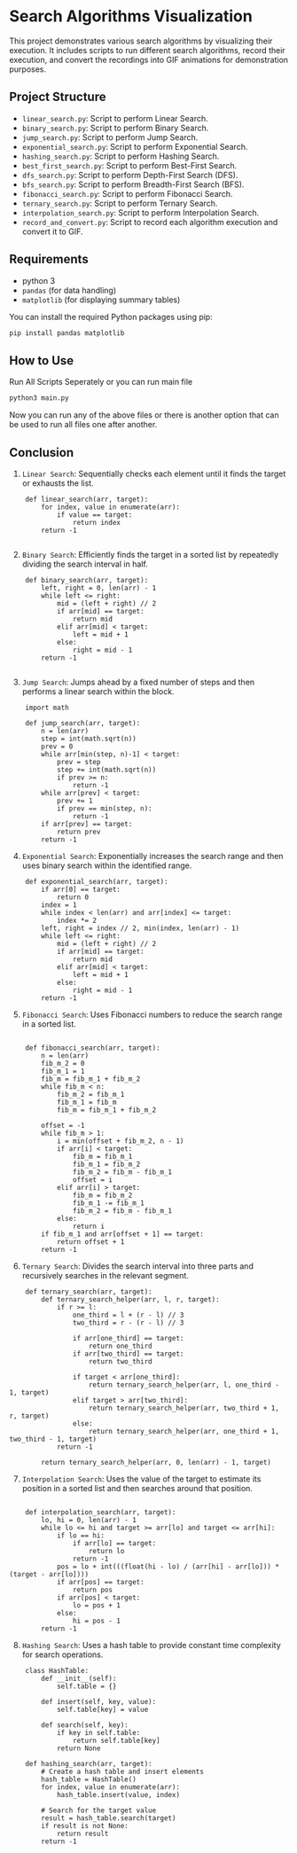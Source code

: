 # Search Algorithms Visualization

This project demonstrates various search algorithms by visualizing their execution. It includes scripts to run different search algorithms, record their execution, and convert the recordings into GIF animations for demonstration purposes.

## Project Structure


- `linear_search.py`: Script to perform Linear Search.
- `binary_search.py`: Script to perform Binary Search.
- `jump_search.py`: Script to perform Jump Search.
- `exponential_search.py`: Script to perform Exponential Search.
- `hashing_search.py`: Script to perform Hashing Search.
- `best_first_search.py`: Script to perform Best-First Search.
- `dfs_search.py`: Script to perform Depth-First Search (DFS).
- `bfs_search.py`: Script to perform Breadth-First Search (BFS).
- `fibonacci_search.py`: Script to perform Fibonacci Search.
- `ternary_search.py`: Script to perform Ternary Search.
- `interpolation_search.py`: Script to perform Interpolation Search.
- `record_and_convert.py`: Script to record each algorithm execution and convert it to GIF.

## Requirements

- python 3
- `pandas` (for data handling)
- `matplotlib` (for displaying summary tables)

You can install the required Python packages using pip:

```bash
pip install pandas matplotlib
```

## How to Use

Run All Scripts Seperately or you can run main file

```bash
python3 main.py
```

Now you can run any of the above files or there is another option that can be used to run all files one after another.

## Conclusion 


1.  `Linear Search`: Sequentially checks each element until it finds the target or exhausts the list.

```
    def linear_search(arr, target):
        for index, value in enumerate(arr):
            if value == target:
                return index
        return -1
    
```


2.  `Binary Search`: Efficiently finds the target in a sorted list by repeatedly dividing the search interval in half.


```
    def binary_search(arr, target):
        left, right = 0, len(arr) - 1
        while left <= right:
            mid = (left + right) // 2
            if arr[mid] == target:
                return mid
            elif arr[mid] < target:
                left = mid + 1
            else:
                right = mid - 1
        return -1
    
```


3.  `Jump Search`: Jumps ahead by a fixed number of steps and then performs a linear search within the block.
```
    import math

    def jump_search(arr, target):
        n = len(arr)
        step = int(math.sqrt(n))
        prev = 0
        while arr[min(step, n)-1] < target:
            prev = step
            step += int(math.sqrt(n))
            if prev >= n:
                return -1
        while arr[prev] < target:
            prev += 1
            if prev == min(step, n):
                return -1
        if arr[prev] == target:
            return prev
        return -1

```
4.  `Exponential Search`: Exponentially increases the search range and then uses binary search within the identified range.


```
    def exponential_search(arr, target):
        if arr[0] == target:
            return 0
        index = 1
        while index < len(arr) and arr[index] <= target:
            index *= 2
        left, right = index // 2, min(index, len(arr) - 1)
        while left <= right:
            mid = (left + right) // 2
            if arr[mid] == target:
                return mid
            elif arr[mid] < target:
                left = mid + 1
            else:
                right = mid - 1
        return -1

```
5.  `Fibonacci Search`: Uses Fibonacci numbers to reduce the search range in a sorted list.

```

    def fibonacci_search(arr, target):
        n = len(arr)
        fib_m_2 = 0
        fib_m_1 = 1
        fib_m = fib_m_1 + fib_m_2
        while fib_m < n:
            fib_m_2 = fib_m_1
            fib_m_1 = fib_m
            fib_m = fib_m_1 + fib_m_2

        offset = -1
        while fib_m > 1:
            i = min(offset + fib_m_2, n - 1)
            if arr[i] < target:
                fib_m = fib_m_1
                fib_m_1 = fib_m_2
                fib_m_2 = fib_m - fib_m_1
                offset = i
            elif arr[i] > target:
                fib_m = fib_m_2
                fib_m_1 -= fib_m_1
                fib_m_2 = fib_m - fib_m_1
            else:
                return i
        if fib_m_1 and arr[offset + 1] == target:
            return offset + 1
        return -1

```
6.  `Ternary Search`: Divides the search interval into three parts and recursively searches in the relevant segment.


```
    def ternary_search(arr, target):
        def ternary_search_helper(arr, l, r, target):
            if r >= l:
                one_third = l + (r - l) // 3
                two_third = r - (r - l) // 3

                if arr[one_third] == target:
                    return one_third
                if arr[two_third] == target:
                    return two_third

                if target < arr[one_third]:
                    return ternary_search_helper(arr, l, one_third - 1, target)
                elif target > arr[two_third]:
                    return ternary_search_helper(arr, two_third + 1, r, target)
                else:
                    return ternary_search_helper(arr, one_third + 1, two_third - 1, target)
            return -1
        
        return ternary_search_helper(arr, 0, len(arr) - 1, target)

```
7.  `Interpolation Search`: Uses the value of the target to estimate its position in a sorted list and then searches around that position.

```

    def interpolation_search(arr, target):
        lo, hi = 0, len(arr) - 1
        while lo <= hi and target >= arr[lo] and target <= arr[hi]:
            if lo == hi:
                if arr[lo] == target:
                    return lo
                return -1
            pos = lo + int(((float(hi - lo) / (arr[hi] - arr[lo])) * (target - arr[lo])))
            if arr[pos] == target:
                return pos
            if arr[pos] < target:
                lo = pos + 1
            else:
                hi = pos - 1
        return -1

```

8.  `Hashing Search`: Uses a hash table to provide constant time complexity for search operations.

```
    class HashTable:
        def __init__(self):
            self.table = {}

        def insert(self, key, value):
            self.table[key] = value

        def search(self, key):
            if key in self.table:
                return self.table[key]
            return None

    def hashing_search(arr, target):
        # Create a hash table and insert elements
        hash_table = HashTable()
        for index, value in enumerate(arr):
            hash_table.insert(value, index)
        
        # Search for the target value
        result = hash_table.search(target)
        if result is not None:
            return result
        return -1
        
```
